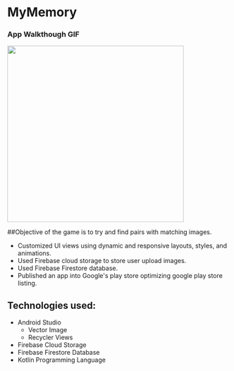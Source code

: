 # MyMemory

### App Walkthough GIF

<img src="" width=400><br>

##Objective of the game is to try and find pairs with matching images.

- Customized UI views using dynamic and responsive layouts, styles, and animations.
- Used Firebase cloud storage to store user upload images.
- Used Firebase Firestore database.
- Published an app into Google's play store optimizing google play store listing.

## Technologies used: 

- Android Studio
  - Vector Image
  - Recycler Views
- Firebase Cloud Storage
- Firebase Firestore Database
- Kotlin Programming Language


